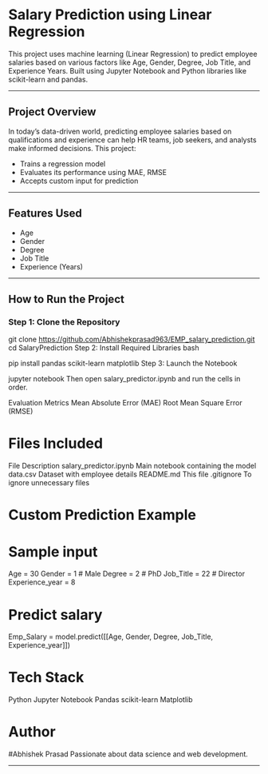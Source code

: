 #  Salary Prediction using Linear Regression

This project uses machine learning (Linear Regression) to predict employee salaries based on various factors like Age, Gender, Degree, Job Title, and Experience Years. Built using Jupyter Notebook and Python libraries like scikit-learn and pandas.

---

##  Project Overview

In today’s data-driven world, predicting employee salaries based on qualifications and experience can help HR teams, job seekers, and analysts make informed decisions. This project:
- Trains a regression model
- Evaluates its performance using MAE, RMSE
- Accepts custom input for prediction

---

##  Features Used

- Age
- Gender
- Degree
- Job Title
- Experience (Years)

---

##  How to Run the Project

### Step 1: Clone the Repository

git clone  https://github.com/Abhishekprasad963/EMP_salary_prediction.git
cd SalaryPrediction
Step 2: Install Required Libraries
bash

pip install pandas scikit-learn matplotlib
Step 3: Launch the Notebook



jupyter notebook
Then open salary_predictor.ipynb and run the cells in order.

Evaluation Metrics
Mean Absolute Error (MAE)
Root Mean Square Error (RMSE)

# Files Included
File	Description
salary_predictor.ipynb	Main notebook containing the model
data.csv	Dataset with employee details
README.md	This file
.gitignore	To ignore unnecessary files

# Custom Prediction Example

# Sample input
Age = 30
Gender = 1  # Male
Degree = 2  # PhD
Job_Title = 22  # Director
Experience_year = 8

# Predict salary
Emp_Salary = model.predict([[Age, Gender, Degree, Job_Title, Experience_year]])

# Tech Stack
Python
Jupyter Notebook
Pandas
scikit-learn
Matplotlib

# Author
#Abhishek Prasad
Passionate about data science and web development.



---







